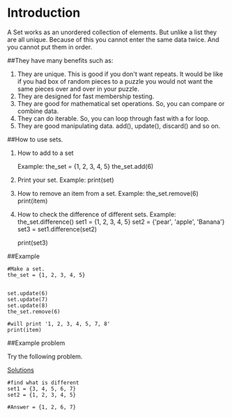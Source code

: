 # Introduction 
A Set works as an unordered collection of elements. But unlike a list they are all unique. Because of this you cannot enter the same data twice. And you cannot put them in order.

##They have many benefits such as:
1. They are unique. This is good if you don't want repeats. It would be like if you had box of random pieces to a puzzle you would not want the same pieces over and over in your puzzle.
2. They are designed for fast membership testing.
3. They are good for mathematical set operations. So, you can compare or combine data.
4. They can do iterable. So, you can loop through fast with a for loop.
5. They are good manipulating data. add(), update(), discard() and so on.

##How to use sets.
1. How to add to a set
    
    Example: the_set = {1, 2, 3, 4, 5}
             the_set.add(6)

2. Print your set.
    Example: print(set)
    
3. How to remove an item from a set.
    Example: the_set.remove(6)
    print(item)
   
4. How to check the difference of different sets.
    Example: the_set.difference()
    set1 = {1, 2, 3, 4, 5}
    set2 = {'pear', 'apple', 'Banana'}
    set3 = set1.difference(set2)

    print(set3)
    
##Example 
```
#Make a set.
the_set = {1, 2, 3, 4, 5}
    

set.update(6)
set.update(7)
set.update(8)
the_set.remove(6)

#will print '1, 2, 3, 4, 5, 7, 8'
print(item)

```

##Example problem

Try the following problem. 

[Solutions](/Answers/Set-Answers.md)

```
#find what is different
set1 = {3, 4, 5, 6, 7}
set2 = {1, 2, 3, 4, 5} 

#Answer = {1, 2, 6, 7}

```
